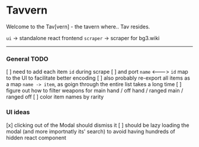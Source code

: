 # Tavvern

Welcome to the Tav[vern] - the tavern where.. Tav resides.

`ui` -> standalone react frontend
`scraper` -> scraper for bg3.wiki

---

### General TODO

[ ] need to add each item `id` during scrape
[ ] and port `name` <---> `id` map to the UI to facilitate better encoding
[ ] also probably re-export all items as a map `name -> item`, as goign through the entire list takes a long time
[ ] figure out how to filter weapons for main hand / off hand / ranged main / ranged off
[ ] color item names by rarity

### UI ideas

[x] clicking out of the Modal should dismiss it
[ ] should be lazy loading the modal (and more importnatly its' search) to avoid having hundreds of hidden react component
